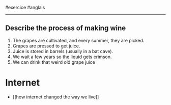 #exercice #anglais 

----

## Describe the process of making wine

 1. The grapes are cultivated, and every summer, they are picked.
 2. Grapes are pressed to get juice.
 3. Juice is stored in barrels (usually in a bat cave).
 4. We wait a few years so the liquid gets crimson.
 5. We can drink that weird old grape juice

# Internet

 - [[how internet changed the way we live]]

## 
